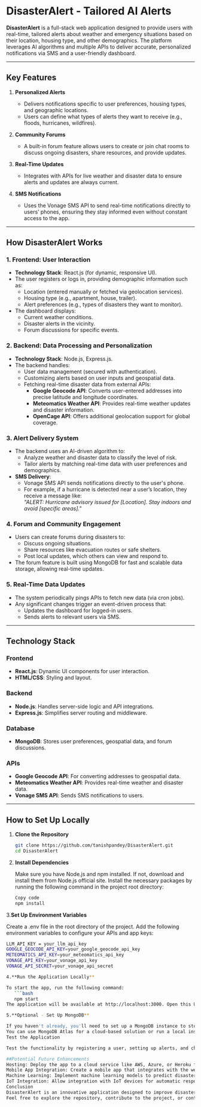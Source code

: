 # DisasterAlert - Tailored AI Alerts

**DisasterAlert** is a full-stack web application designed to provide users with real-time, tailored alerts about weather and emergency situations based on their location, housing type, and other demographics. The platform leverages AI algorithms and multiple APIs to deliver accurate, personalized notifications via SMS and a user-friendly dashboard.

---

## Key Features

1. **Personalized Alerts**  
   - Delivers notifications specific to user preferences, housing types, and geographic locations.  
   - Users can define what types of alerts they want to receive (e.g., floods, hurricanes, wildfires).  

2. **Community Forums**  
   - A built-in forum feature allows users to create or join chat rooms to discuss ongoing disasters, share resources, and provide updates.  

3. **Real-Time Updates**  
   - Integrates with APIs for live weather and disaster data to ensure alerts and updates are always current.  

4. **SMS Notifications**  
   - Uses the Vonage SMS API to send real-time notifications directly to users’ phones, ensuring they stay informed even without constant access to the app.

---

## How DisasterAlert Works

### 1. Frontend: User Interaction
   - **Technology Stack**: React.js (for dynamic, responsive UI).  
   - The user registers or logs in, providing demographic information such as:
     - Location (entered manually or fetched via geolocation services).  
     - Housing type (e.g., apartment, house, trailer).  
     - Alert preferences (e.g., types of disasters they want to monitor).  
   - The dashboard displays:
     - Current weather conditions.  
     - Disaster alerts in the vicinity.  
     - Forum discussions for specific events.  

### 2. Backend: Data Processing and Personalization
   - **Technology Stack**: Node.js, Express.js.  
   - The backend handles:
     - User data management (secured with authentication).  
     - Customizing alerts based on user inputs and geospatial data.  
     - Fetching real-time disaster data from external APIs:
       - **Google Geocode API**: Converts user-entered addresses into precise latitude and longitude coordinates.  
       - **Meteomatics Weather API**: Provides real-time weather updates and disaster information.  
       - **OpenCage API**: Offers additional geolocation support for global coverage.  

### 3. Alert Delivery System
   - The backend uses an AI-driven algorithm to:
     - Analyze weather and disaster data to classify the level of risk.  
     - Tailor alerts by matching real-time data with user preferences and demographics.  
   - **SMS Delivery**:
     - Vonage SMS API sends notifications directly to the user's phone.  
     - For example, if a hurricane is detected near a user’s location, they receive a message like:  
       *"ALERT: Hurricane advisory issued for [Location]. Stay indoors and avoid [specific areas]."*  

### 4. Forum and Community Engagement
   - Users can create forums during disasters to:
     - Discuss ongoing situations.  
     - Share resources like evacuation routes or safe shelters.  
     - Post local updates, which others can view and respond to.  
   - The forum feature is built using MongoDB for fast and scalable data storage, allowing real-time updates.

### 5. Real-Time Data Updates
   - The system periodically pings APIs to fetch new data (via cron jobs).  
   - Any significant changes trigger an event-driven process that:
     - Updates the dashboard for logged-in users.  
     - Sends alerts to relevant users via SMS.  

---

## Technology Stack

### Frontend  
- **React.js**: Dynamic UI components for user interaction.  
- **HTML/CSS**: Styling and layout.  

### Backend  
- **Node.js**: Handles server-side logic and API integrations.  
- **Express.js**: Simplifies server routing and middleware.  

### Database  
- **MongoDB**: Stores user preferences, geospatial data, and forum discussions.  

### APIs  
- **Google Geocode API**: For converting addresses to geospatial data.  
- **Meteomatics Weather API**: Provides real-time weather and disaster data.  
- **Vonage SMS API**: Sends SMS notifications to users.  

---

## How to Set Up Locally

1. **Clone the Repository**  
   ```bash
   git clone https://github.com/tanishpandey/DisasterAlert.git
   cd DisasterAlert


2. **Install Dependencies**

   Make sure you have Node.js and npm installed. If not, download and install them from Node.js official site.
   Install the necessary packages by running the following command in the project root directory:
   ```bash
   Copy code
   npm install


3.**Set Up Environment Variables**

   Create a .env file in the root directory of the project.
   Add the following environment variables to configure your APIs and app keys:
   ```bash
   LLM_API_KEY = your_llm_api_key
   GOOGLE_GEOCODE_API_KEY=your_google_geocode_api_key
   METEOMATICS_API_KEY=your_meteomatics_api_key
   VONAGE_API_KEY=your_vonage_api_key
   VONAGE_API_SECRET=your_vonage_api_secret

4.**Run the Application Locally**

   To start the app, run the following command:
      ```bash
      npm start
   The application will be available at http://localhost:3000. Open this URL in your browser to view the app.

5.**Optional - Set Up MongoDB**

   If you haven't already, you'll need to set up a MongoDB instance to store user data and forum discussions.
   You can use MongoDB Atlas for a cloud-based solution or run a local instance of MongoDB.
   Test the Application
   
   Test the functionality by registering a user, setting up alerts, and checking if real-time notifications are sent to the specified phone number when disaster data changes.

##Potential Future Enhancements
   Hosting: Deploy the app to a cloud service like AWS, Azure, or Heroku for production access.
   Mobile App Integration: Create a mobile app that integrates with the web service for real-time alerts and community engagement.
   Machine Learning: Implement machine learning models to predict disaster events more accurately and provide advanced notifications.
   IoT Integration: Allow integration with IoT devices for automatic responses, such as turning off electrical appliances during a wildfire warning.
   Conclusion
   DisasterAlert is an innovative application designed to improve disaster preparedness and response by providing real-time alerts, community engagement, and a personalized user experience. The platform utilizes multiple APIs, AI, and SMS notifications to keep users informed during emergencies.
   Feel free to explore the repository, contribute to the project, or contact me for further questions!




